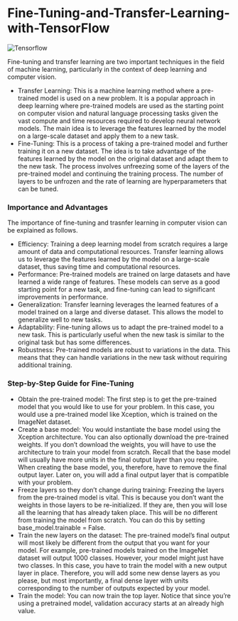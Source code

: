 # Fine-Tuning-and-Transfer-Learning-with-TensorFlow
![Tensorflow](https://github.com/FikretOguzhan/Fine-Tuning-and-Transfer-Learning-with-TensorFlow/assets/85081014/82a2134f-58c3-4517-b168-4c2727c736f0)

Fine-tuning and transfer learning are two important techniques in the field of machine learning, particularly in the context of deep learning and computer vision.
 - Transfer Learning: This is a machine learning method where a pre-trained model is used on a new problem. It is a popular approach in deep learning where pre-trained models are used as the starting point on computer vision and natural language processing tasks given the vast compute and time resources required to develop neural network models. The main idea is to leverage the features learned by the model on a large-scale dataset and apply them to a new task.
 - Fine-Tuning: This is a process of taking a pre-trained model and further training it on a new dataset. The idea is to take advantage of the features learned by the model on the original dataset and adapt them to the new task. The process involves unfreezing some of the layers of the pre-trained model and continuing the training process. The number of layers to be unfrozen and the rate of learning are hyperparameters that can be tuned.

### Importance and Advantages
The importance of fine-tuning and trasnfer learning in computer vision can be explained as follows.
- Efficiency: Training a deep learning model from scratch requires a large amount of data and computational resources. Transfer learning allows us to leverage the features learned by the model on a large-scale dataset, thus saving time and computational resources.
- Performance: Pre-trained models are trained on large datasets and have learned a wide range of features. These models can serve as a good starting point for a new task, and fine-tuning can lead to significant improvements in performance.
- Generalization: Transfer learning leverages the learned features of a model trained on a large and diverse dataset. This allows the model to generalize well to new tasks.
- Adaptability: Fine-tuning allows us to adapt the pre-trained model to a new task. This is particularly useful when the new task is similar to the original task but has some differences.
- Robustness: Pre-trained models are robust to variations in the data. This means that they can handle variations in the new task without requiring additional training.

### Step-by-Step Guide for Fine-Tuning
- Obtain the pre-trained model: The first step is to get the pre-trained model that you would like to use for your problem. In this case, you would use a pre-trained model like Xception, which is trained on the ImageNet dataset.
- Create a base model: You would instantiate the base model using the Xception architecture. You can also optionally download the pre-trained weights. If you don’t download the weights, you will have to use the architecture to train your model from scratch. Recall that the base model will usually have more units in the final output layer than you require. When creating the base model, you, therefore, have to remove the final output layer. Later on, you will add a final output layer that is compatible with your problem.
- Freeze layers so they don’t change during training: Freezing the layers from the pre-trained model is vital. This is because you don’t want the weights in those layers to be re-initialized. If they are, then you will lose all the learning that has already taken place. This will be no different from training the model from scratch. You can do this by setting base_model.trainable = False.
- Train the new layers on the dataset: The pre-trained model’s final output will most likely be different from the output that you want for your model. For example, pre-trained models trained on the ImageNet dataset will output 1000 classes. However, your model might just have two classes. In this case, you have to train the model with a new output layer in place. Therefore, you will add some new dense layers as you please, but most importantly, a final dense layer with units corresponding to the number of outputs expected by your model.
- Train the model: You can now train the top layer. Notice that since you’re using a pretrained model, validation accuracy starts at an already high value.

